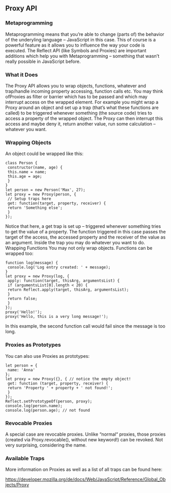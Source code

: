 ## Proxy API

### Metaprogramming

Metaprogramming means that you’re able to change (parts of) the
behavior of the underyling language – JavaScript in this case. This of course is a powerful feature as it allows you to influence the way your code is executed. The Reflect API (like Symbols and Proxies) are important additions which help you with Metaprogramming – something that wasn’t really possible in JavaScript before.

### What it Does
The Proxy API allows you to wrap objects, functions, whatever and trap/handle incoming property accessing, function calls etc. You may think ofProxies as filter or barrier which has to be passed and which may interrupt access on the wrapped element. For example you might wrap a Proxy around an object and set up a trap (that’s what these functions are called) to be triggered whenever something (the source code) tries to access a property of the wrapped object. The Proxy can then interrupt this access and maybe deny it, return another value, run some calculation – whatever you want.

### Wrapping Objects
An object could be wrapped like this:
```
class Person {
 constructor(name, age) {
 this.name = name;
 this.age = age;
 }
}
let person = new Person('Max', 27);
let proxy = new Proxy(person, {
 // Setup traps here
 get: function(target, property, receiver) {
 return 'Something else';
 }
});
```

Notice that here, a get trap is set up – triggered whenever something tries to get the value of a property.
The function triggered in this case passes the target of the access, the accessed property and the receiver of the value as an argument. Inside the trap you may do whatever you want to do.
Wrapping Functions You may not only wrap objects. Functions can be wrapped too:
```
function log(message) {
 console.log('Log entry created: ' + message);
}
let proxy = new Proxy(log, {
 apply: function(target, thisArg, argumentsList) {
 if (argumentsList[0].length < 20) {
 return Reflect.apply(target, thisArg, argumentsList);
 }
 return false;
 }
});
proxy('Hello!');
proxy('Hello, this is a very long message!');
```

In this example, the second function call would fail since the message is too long.

### Proxies as Prototypes
You can also use Proxies as prototypes:
```
let person = {
 name: 'Anna'
};
let proxy = new Proxy({}, { // notice the empty object!
 get: function (target, property, receiver) {
 return 'Property ' + property + ' not found!';
 }
});
Reflect.setPrototypeOf(person, proxy);
console.log(person.name);
console.log(person.age); // not found
```
### Revocable Proxies
A special case are revocable proxies. Unlike “normal“ proxies, those proxies (created via Proxy.revocable(), without new keyword!) can be revoked. Not very surprising, considering the name.

### Available Traps
More information on Proxies as well as a list of all traps can be found here:

https://developer.mozilla.org/de/docs/Web/JavaScript/Reference/Global_Objects/Proxy
